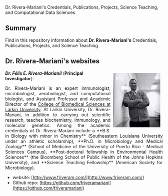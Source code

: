 Dr. Rivera-Mariani's Credentials, Publications, Projects, Science Teaching, and Computational Data Sciences

## Summary
Find in this repository information about **Dr. Rivera-Mariani's** Credentials, Publications, Projects, and Science Teaching

## Dr. Rivera-Mariani's websites

<img src="images/RiveraMariani-Photo.JPG" alt="Dr. Rivera-Mariani" align="right" style="width: 30%; height: 30%; margin:8px"> <a name="Dr. Félix E. Rivera-Mariani"></a>***Dr. Félix E. Rivera-Marianil*** (**Principal Investigator**): 
<div style="text-align:justify"><p>Dr. Rivera-Mariani is an expert immunologist, microbiologist, aerobiologist, and computational biologist, and Assistant Professor and Academic Director of the <a href="http://ularkin.org/college-of-biomedical-sciences/">College of Biomedical Sciences at Larkin University</a>. At Larkin University, Dr. Rivera-Mariani, in addition to carrying out scientific research, teaches biochemistry, immunology, and molecular genetics. Among the academic credentials of Dr. Rivera-Mariani include a **B.S. in Biology with minor in Chemistry** (Southeastern Louisiana University under an athletic scholarship), **Ph.D. in Microbiology and Medical Zoology** (School of Medicine of the University of Puerto Rico - Medical Sciences Campus), **Post-doctoral fellowship in Environmental Health Sciences** (the Bloomberg School of Public Health of the Johns Hopkins University), and **Science Teaching Fellowship** (American Society for Microbiology).</p></div> 

- website: [http://www.friveram.com/](http://www.friveram.com/)
- Github repo: [https://github.com/friveramariani](https://github.com/friveramariani)

